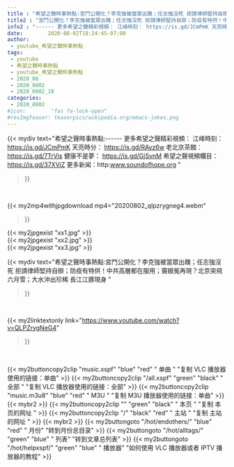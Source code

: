 ```yaml
---
title : "希望之聲時事熱點:宮鬥公開化？李克強被當眾出醜；任志強沒死 拒請律師堅持自辯；防疫有特供！中共高層都在服用；竇娥冤再現？北京突飛六月雪；大水沖出珍稀 長江江豚現身 "
title2 : "宮鬥公開化？李克強被當眾出醜；任志強沒死 拒請律師堅持自辯；防疫有特供！中共高層都在服用；竇娥冤再現？北京突飛六月雪；大水沖出珍稀 長江江豚現身 "
info2 : "------ 更多希望之聲精彩視頻： 江峰時刻： https://is.gd/JCmPmK 天亮時分： https://is.gd/RAyz6w 老北京茶館：https://is.gd/7TrVis 健康不是夢： https://is.gd/GjSvnM 希望之聲視頻欄目：https://is.gd/37XViZ 更多新闻：http:www.soundofhope.org "
date:        2020-08-02T18:24:45-07:00
author:
 - youtube_希望之聲時事熱點
tags:
 - youtube
 - 希望之聲時事熱點
 - youtube_希望之聲時事熱點
 - 2020_08
 - 2020_0802
 - 2020_0802_18
categories:
 - 2020_0802
#icon:        "fas fa-lock-open"
#resImgTeaser: teaserpics/wikipedia.org/emacs-jokes.png
---
```


{{< mydiv text="希望之聲時事熱點:------ 更多希望之聲精彩視頻： 江峰時刻： https://is.gd/JCmPmK 天亮時分： https://is.gd/RAyz6w 老北京茶館：https://is.gd/7TrVis 健康不是夢： https://is.gd/GjSvnM 希望之聲視頻欄目：https://is.gd/37XViZ 更多新闻：http:www.soundofhope.org "
>}}
<br>


{{< my2mp4withjpgdownload mp4="20200802_qlpzrygneg4.webm"
>}}

{{< my2jpgexist "xx1.jpg" >}}<br>
{{< my2jpgexist "xx2.jpg" >}}<br>
{{< my2jpgexist "xx3.jpg" >}}<br>



{{< mydiv text="希望之聲時事熱點:宮鬥公開化？李克強被當眾出醜；任志強沒死 拒請律師堅持自辯；防疫有特供！中共高層都在服用；竇娥冤再現？北京突飛六月雪；大水沖出珍稀 長江江豚現身 "
>}}
<br>

{{< my2linktextonly link="https://www.youtube.com/watch?v=QLPZrygNeG4"
>}}


<br>

{{< my2buttoncopy2clip "music.xspf"        "blue"   "red"    " 单曲 "  "复制 VLC 播放器使用的链接：单曲" >}} {{< my2buttoncopy2clip "/all.xspf"         "green"  "black"  " 全部 "  "复制 VLC 播放器使用的链接：全部" >}} {{< my2buttoncopy2clip "music.m3u8"        "blue"   "red"    " M3U  "    "复制 M3U 播放器使用的链接：单曲" >}} {{< mybr2 >}} {{< my2buttoncopy2clip ""                  "green"  "black"  " 本页 "    "复制 本页的网址 " >}} {{< my2buttoncopy2clip "/"                 "black"  "red"    " 主站 "    "复制 主站的网址 " >}} {{< mybr2 >}} {{< my2buttongoto      "/hot/endothers/"   "blue"   "red"    " 月份"   "转到月份总目录" >}} {{< my2buttongoto      "/hot/alltags/"     "green"  "blue"   " 列表"   "转到文章总列表" >}} {{< my2buttongoto      "/hot/helpxspf/"    "green"  "blue"   " 播放器" "如何使用 VLC 播放器或者 IPTV 播放器的教程" >}} 
